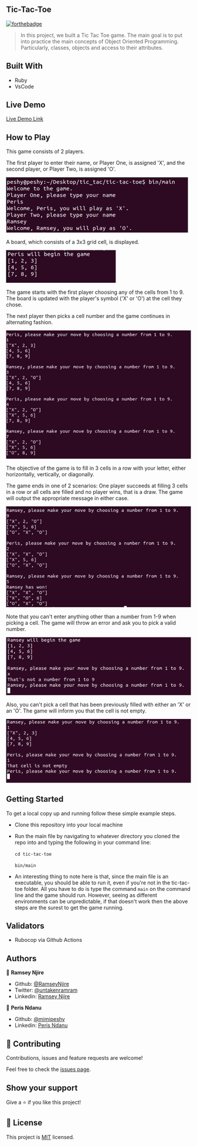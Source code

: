 ## Tic-Tac-Toe


[![forthebadge](https://forthebadge.com/images/badges/made-with-ruby.svg)](https://forthebadge.com)

> In this project, we built a Tic Tac Toe game. The main goal is to put into practice the main concepts of Object Oriented Programming. Particularly, classes, objects and access to their attributes.

## Built With

- Ruby
- VsCode

## Live Demo

  [Live Demo Link](https://repl.it/@RamseyNjire/tic-tac-toe#bin/main)


## How to Play

  This game consists of 2 players.

  The first player to enter their name, or Player One, is assigned 'X', and the second player, or Player Two, is assigned 'O'.

 ![screenshot](./app1.png)

  A board, which consists of a 3x3 grid cell, is displayed.

  ![screenshot](./app2.png)
  
  The game starts with the first  player choosing any of the cells from 1 to 9. The board is updated with the player's symbol ('X' or 'O') at the cell they chose.

  The next player then picks a cell number and the game continues in alternating fashion.

 ![screenshot](./app3.png)
  
  The objective of the game is to fill in 3 cells in a row with your letter, either horizontally, vertically, or diagonally.

  The game ends in one of 2 scenarios: One player succeeds at filling 3 cells in a row or all cells are filled and no player wins, that is a draw. The game will output the appropriate message in either case.

 ![screenshot](./app4.png)

 Note that you can't enter anything other than a number from 1-9 when picking a cell. The game will throw an error and ask you to pick a valid number.

  ![screenshot](./app5.png)

 Also, you can't pick a cell that has been previously filled with either an 'X' or an 'O'. The game will inform you that the cell is not empty.

 ![screenshot](./app6.png)


## Getting Started

To get a local copy up and running follow these simple example steps.
 
 - Clone this repository into your local machine

 - Run the main file by  navigating to whatever directory you cloned the repo into and typing the following in your command line:

     ` cd tic-tac-toe `

     ` bin/main `

- An interesting thing to note here is that, since the main file is an executable, you should be able to run it, even if you're not in the tic-tac-toe folder. All you have to do is type the command `main` on the command line and the game should run. However, seeing as different environments can be unpredictable, if that doesn't work then the above steps are the surest to get the game running.
 

## Validators
- Rubocop via Github Actions

## Authors

👤 **Ramsey Njire**

- Github: [@RamseyNjire](https://github.com/RamseyNjire)
- Twitter: [@untakenramram](https://twitter.com/untakenramram)
- Linkedin: [Ramsey Njire](https://www.linkedin.com/in/ramsey-njire-51984931/)

👤 **Peris Ndanu**

- Github: [@mimipeshy](https://github.com/mimipeshy)
- Linkedin: [Peris Ndanu](https://www.linkedin.com/in/peris-ndanu-405083193/)

## 🤝 Contributing

Contributions, issues and feature requests are welcome!

Feel free to check the [issues page](issues/).

## Show your support

Give a ⭐️ if you like this project!

## 📝 License

This project is [MIT](lic.url) licensed.

